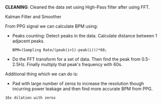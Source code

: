 **CLEANING**: Cleaned the data set using High-Pass filter after using
FFT.

Kalman Filter and Smoother


From PPG signal we can calculate BPM using:

 - Peaks counting: Detect peaks in the data. Calculate distance between 1 adjacent peaks.

	```BPM=(Sampling Rate/(peak(i+1)-peak(i)))*60;```
 - Do the FFT transform for a set of data. Then find the peak from 0.5-2.5Hz. Finally multiply that peak's frequency with 60s.



 Additional thing which we can do is:

  - Pad with large number of zeros to increase the resolution though incurring power
  	leakage and then find more accurate BPM from PPG.


```16x dilation with zeros```
